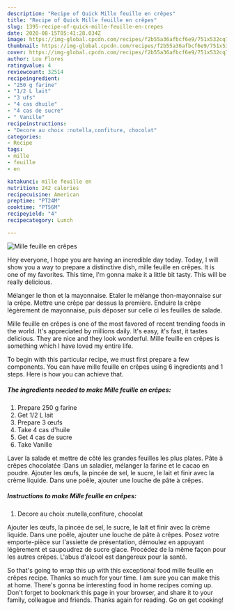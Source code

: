 ```yaml
---
description: "Recipe of Quick Mille feuille en crêpes"
title: "Recipe of Quick Mille feuille en crêpes"
slug: 1395-recipe-of-quick-mille-feuille-en-crepes
date: 2020-08-15T05:41:28.034Z
image: https://img-global.cpcdn.com/recipes/f2b55a36afbcf6e9/751x532cq70/mille-feuille-en-crepes-photo-principale-de-la-recette.jpg
thumbnail: https://img-global.cpcdn.com/recipes/f2b55a36afbcf6e9/751x532cq70/mille-feuille-en-crepes-photo-principale-de-la-recette.jpg
cover: https://img-global.cpcdn.com/recipes/f2b55a36afbcf6e9/751x532cq70/mille-feuille-en-crepes-photo-principale-de-la-recette.jpg
author: Lou Flores
ratingvalue: 4
reviewcount: 32514
recipeingredient:
- "250 g farine"
- "1/2 L lait"
- "3 ufs"
- "4 cas dhuile"
- "4 cas de sucre"
- " Vanille"
recipeinstructions:
- "Decore au choix :nutella,confiture, chocolat"
categories:
- Recipe
tags:
- mille
- feuille
- en

katakunci: mille feuille en 
nutrition: 242 calories
recipecuisine: American
preptime: "PT24M"
cooktime: "PT56M"
recipeyield: "4"
recipecategory: Lunch

---
```



![Mille feuille en crêpes](https://img-global.cpcdn.com/recipes/f2b55a36afbcf6e9/751x532cq70/mille-feuille-en-crepes-photo-principale-de-la-recette.jpg)

Hey everyone, I hope you are having an incredible day today. Today, I will show you a way to prepare a distinctive dish, mille feuille en crêpes. It is one of my favorites. This time, I'm gonna make it a little bit tasty. This will be really delicious.

Mélanger le thon et la mayonnaise. Etaler le mélange thon-mayonnaise sur la crêpe. Mettre une crêpe par dessus la première. Enduire la crêpe légèrement de mayonnaise, puis déposer sur celle ci les feuilles de salade.

Mille feuille en crêpes is one of the most favored of recent trending foods in the world. It's appreciated by millions daily. It's easy, it's fast, it tastes delicious. They are nice and they look wonderful. Mille feuille en crêpes is something which I have loved my entire life.


To begin with this particular recipe, we must first prepare a few components. You can have mille feuille en crêpes using 6 ingredients and 1 steps. Here is how you can achieve that.

<!--inarticleads1-->

##### The ingredients needed to make Mille feuille en crêpes:

1. Prepare 250 g farine
1. Get 1/2 L lait
1. Prepare 3 œufs
1. Take 4 cas d&#39;huile
1. Get 4 cas de sucre
1. Take  Vanille


Laver la salade et mettre de côté les grandes feuilles les plus plates. Pâte à crêpes chocolatée :Dans un saladier, mélanger la farine et le cacao en poudre. Ajouter les œufs, la pincée de sel, le sucre, le lait et finir avec la crème liquide. Dans une poêle, ajouter une louche de pâte à crêpes. 

<!--inarticleads2-->

##### Instructions to make Mille feuille en crêpes:

1. Decore au choix :nutella,confiture, chocolat


Ajouter les œufs, la pincée de sel, le sucre, le lait et finir avec la crème liquide. Dans une poêle, ajouter une louche de pâte à crêpes. Posez votre emporte-pièce sur l&#39;assiette de présentation, démoulez en appuyant légèrement et saupoudrez de sucre glace. Procédez de la même façon pour les autres crêpes. L&#39;abus d&#39;alcool est dangereux pour la santé. 

So that's going to wrap this up with this exceptional food mille feuille en crêpes recipe. Thanks so much for your time. I am sure you can make this at home. There's gonna be interesting food in home recipes coming up. Don't forget to bookmark this page in your browser, and share it to your family, colleague and friends. Thanks again for reading. Go on get cooking!
